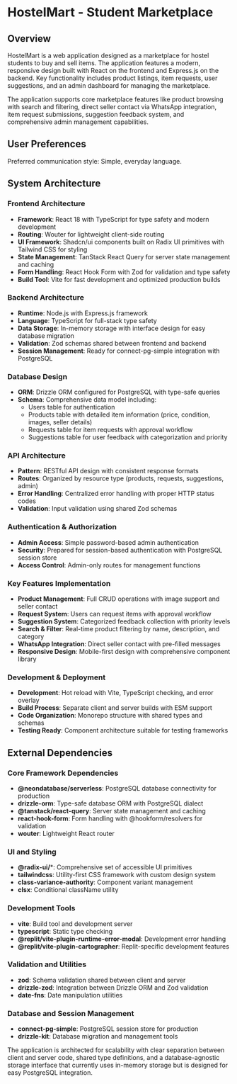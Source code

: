 # HostelMart - Student Marketplace

## Overview

HostelMart is a web application designed as a marketplace for hostel students to buy and sell items. The application features a modern, responsive design built with React on the frontend and Express.js on the backend. Key functionality includes product listings, item requests, user suggestions, and an admin dashboard for managing the marketplace.

The application supports core marketplace features like product browsing with search and filtering, direct seller contact via WhatsApp integration, item request submissions, suggestion feedback system, and comprehensive admin management capabilities.

## User Preferences

Preferred communication style: Simple, everyday language.

## System Architecture

### Frontend Architecture
- **Framework**: React 18 with TypeScript for type safety and modern development
- **Routing**: Wouter for lightweight client-side routing
- **UI Framework**: Shadcn/ui components built on Radix UI primitives with Tailwind CSS for styling
- **State Management**: TanStack React Query for server state management and caching
- **Form Handling**: React Hook Form with Zod for validation and type safety
- **Build Tool**: Vite for fast development and optimized production builds

### Backend Architecture
- **Runtime**: Node.js with Express.js framework
- **Language**: TypeScript for full-stack type safety
- **Data Storage**: In-memory storage with interface design for easy database migration
- **Validation**: Zod schemas shared between frontend and backend
- **Session Management**: Ready for connect-pg-simple integration with PostgreSQL

### Database Design
- **ORM**: Drizzle ORM configured for PostgreSQL with type-safe queries
- **Schema**: Comprehensive data model including:
  - Users table for authentication
  - Products table with detailed item information (price, condition, images, seller details)
  - Requests table for item requests with approval workflow
  - Suggestions table for user feedback with categorization and priority

### API Architecture
- **Pattern**: RESTful API design with consistent response formats
- **Routes**: Organized by resource type (products, requests, suggestions, admin)
- **Error Handling**: Centralized error handling with proper HTTP status codes
- **Validation**: Input validation using shared Zod schemas

### Authentication & Authorization
- **Admin Access**: Simple password-based admin authentication
- **Security**: Prepared for session-based authentication with PostgreSQL session store
- **Access Control**: Admin-only routes for management functions

### Key Features Implementation
- **Product Management**: Full CRUD operations with image support and seller contact
- **Request System**: Users can request items with approval workflow
- **Suggestion System**: Categorized feedback collection with priority levels
- **Search & Filter**: Real-time product filtering by name, description, and category
- **WhatsApp Integration**: Direct seller contact with pre-filled messages
- **Responsive Design**: Mobile-first design with comprehensive component library

### Development & Deployment
- **Development**: Hot reload with Vite, TypeScript checking, and error overlay
- **Build Process**: Separate client and server builds with ESM support
- **Code Organization**: Monorepo structure with shared types and schemas
- **Testing Ready**: Component architecture suitable for testing frameworks

## External Dependencies

### Core Framework Dependencies
- **@neondatabase/serverless**: PostgreSQL database connectivity for production
- **drizzle-orm**: Type-safe database ORM with PostgreSQL dialect
- **@tanstack/react-query**: Server state management and caching
- **react-hook-form**: Form handling with @hookform/resolvers for validation
- **wouter**: Lightweight React router

### UI and Styling
- **@radix-ui/***: Comprehensive set of accessible UI primitives
- **tailwindcss**: Utility-first CSS framework with custom design system
- **class-variance-authority**: Component variant management
- **clsx**: Conditional className utility

### Development Tools
- **vite**: Build tool and development server
- **typescript**: Static type checking
- **@replit/vite-plugin-runtime-error-modal**: Development error handling
- **@replit/vite-plugin-cartographer**: Replit-specific development features

### Validation and Utilities
- **zod**: Schema validation shared between client and server
- **drizzle-zod**: Integration between Drizzle ORM and Zod validation
- **date-fns**: Date manipulation utilities

### Database and Session Management
- **connect-pg-simple**: PostgreSQL session store for production
- **drizzle-kit**: Database migration and management tools

The application is architected for scalability with clear separation between client and server code, shared type definitions, and a database-agnostic storage interface that currently uses in-memory storage but is designed for easy PostgreSQL integration.